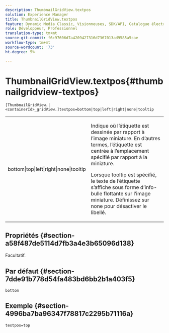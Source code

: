```yaml
---
description: ThumbnailGridView.textpos
solution: Experience Manager
title: ThumbnailGridView.textpos
feature: Dynamic Media Classic, Visionneuses, SDK/API, Catalogue électronique
role: Développeur, Professionnel
translation-type: tm+mt
source-git-commit: f6c97606d7a4209427316d7367013ad9585a5cae
workflow-type: tm+mt
source-wordcount: '73'
ht-degree: 5%

---
```



# ThumbnailGridView.textpos{#thumbnailgridview-textpos}

`[ThumbnailGridView.|<containerId>_gridView.]textpos=bottom|top|left|right|none|tooltip`

<table id="table_1BEBE260769B4A0C9E9F5016D2FA68A0"> 
 <tbody> 
  <tr> 
   <td> <p> <span class="codeph"> bottom|top|left|right|none|tooltip</span> </p> </td> 
   <td> <p> Indique où l’étiquette est dessinée par rapport à l’image miniature. En d’autres termes, l’étiquette est centrée à l’emplacement spécifié par rapport à la miniature. </p> <p>Lorsque <span class="codeph"> tooltip</span> est spécifié, le texte de l’étiquette s’affiche sous forme d’info-bulle flottante sur l’image miniature. Définissez sur <span class="codeph"> none</span> pour désactiver le libellé. </p> </td> 
  </tr> 
 </tbody> 
</table>

## Propriétés {#section-a58f487de5114d7fb3a4e3b65096d138}

Facultatif.

## Par défaut {#section-7dde91b778d54fa483bd6bb2b1a403f5}

`bottom`

## Exemple {#section-4996ba7ba96347f78817c2295b71116a}

`textpos=top`
